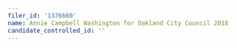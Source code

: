```yaml
---
filer_id: '1376660'
name: Annie Campbell Washington for Oakland City Council 2018
candidate_controlled_id: ''
---
```

